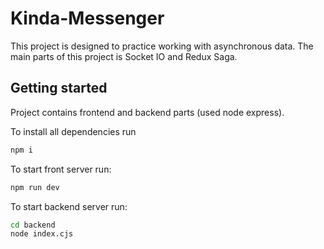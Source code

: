 # Kinda-Messenger

This project is designed to practice working with asynchronous data. The main parts of this project is Socket IO and Redux Saga.

## Getting started

Project contains frontend and backend parts (used node express).

To install all dependencies run
```cmd
npm i
```

To start front server run:

```cmd
npm run dev
```

To start backend server run:

```cmd
cd backend
node index.cjs
```
